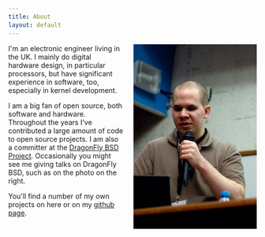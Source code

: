 ```yaml
---
title: About
layout: default
---
```


<img src="/images/conference.jpg" width="250px" style="float: right; margin-left: 20px;" alt="A photo of me giving a talk">

I'm an electronic engineer living in the UK. I mainly do digital hardware
design, in particular processors, but have significant experience in software,
too, especially in kernel development.

I am a big fan of open source, both software and hardware. Throughout the years
I've contributed a large amount of code to open source projects. I am also a
committer at the [DragonFly BSD Project][dragonfly]. Occasionally you
might see me giving talks on DragonFly BSD, such as on the photo on the right.

You'll find a number of my own projects on here or on my [github page][github].

[dragonfly]: http://www.dragonflybsd.org
[github]: http://github.com/bwalex
